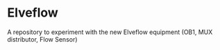 # Elveflow
A repository to experiment with the new Elveflow equipment (OB1, MUX distributor, Flow Sensor)
